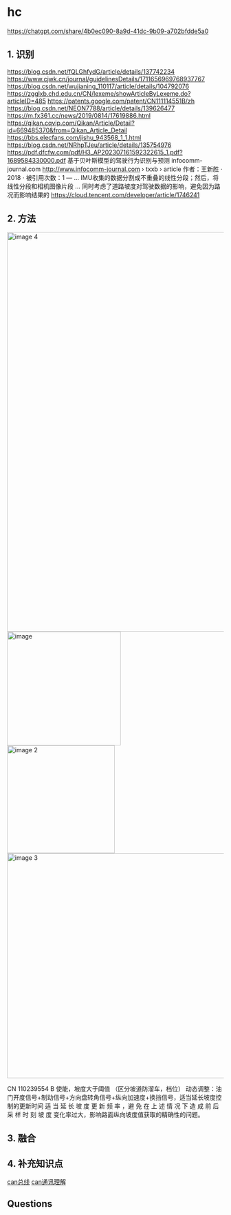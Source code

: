 # hc

https://chatgpt.com/share/4b0ec090-8a9d-41dc-9b09-a702bfdde5a0



## 1. 识别
  https://blog.csdn.net/fQLGhfydG/article/details/137742234
  https://www.cjwk.cn/journal/guidelinesDetails/1711656969768937767
https://blog.csdn.net/wujianing_110117/article/details/104792076
https://zgglxb.chd.edu.cn/CN/lexeme/showArticleByLexeme.do?articleID=485
https://patents.google.com/patent/CN111114551B/zh
https://blog.csdn.net/NEON7788/article/details/139626477
https://m.fx361.cc/news/2019/0814/17619886.html
https://qikan.cqvip.com/Qikan/Article/Detail?id=669485370&from=Qikan_Article_Detail
https://bbs.elecfans.com/jishu_943568_1_1.html
https://blog.csdn.net/NRhpTJeu/article/details/135754976
https://pdf.dfcfw.com/pdf/H3_AP202307161592322615_1.pdf?1689584330000.pdf
基于贝叶斯模型的驾驶行为识别与预测
infocomm-journal.com
http://www.infocomm-journal.com › txxb › article
作者：王新胜 · 2018 · 被引用次数：1 — ... IMU收集的数据分割成不重叠的线性分段；然后，将线性分段和相机图像片段 ... 同时考虑了道路坡度对驾驶数据的影响，避免因为路况而影响结果的
https://cloud.tencent.com/developer/article/1746241
## 2. 方法
<img width="927" alt="image 4" src="https://github.com/user-attachments/assets/3a7d592c-5c49-4e4d-aa3e-4a8909824e78">
<img width="264" alt="image" src="https://github.com/user-attachments/assets/560e36b4-1454-4648-a700-c909546c1c8d">
<img width="250" alt="image 2" src="https://github.com/user-attachments/assets/4c995b71-d4d0-42dd-8a0a-bd03a60bb3d2">
<img width="522" alt="image 3" src="https://github.com/user-attachments/assets/6f7144f5-2520-4ce8-9801-df4bc11a81e0">


CN 110239554 B
使能，坡度大于阈值 （区分坡道防溜车，档位）
动态调整：油门开度信号+制动信号+方向盘转角信号+纵向加速度+换挡信号，适当延长坡度控制的更新时间
	适 当 延 长 坡 度 更 新 频 率 ，避 免 在 上 述 情 况 下 造 成 前 后 采 样 时 刻 坡 度 变化率过大，影响路面纵向坡度值获取的精确性的问题。




## 3. 融合

  ## 4. 补充知识点
  [can总线](https://community.infineon.com/t5/%E5%8D%9A%E5%AE%A2/%E6%B1%BD%E8%BD%A6CAN%E6%80%BB%E7%BA%BF%E8%AF%A6%E8%A7%A3/ba-p/572549#.)
  [can通讯理解](https://www.youtube.com/watch?v=sREP2e3jVYs)

##  Questions
  
